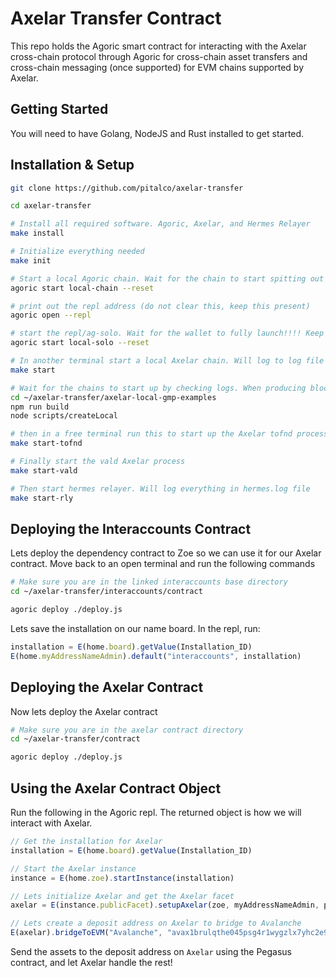 # Axelar Transfer Contract

This repo holds the Agoric smart contract for interacting with the Axelar cross-chain protocol through Agoric for cross-chain asset transfers and cross-chain messaging (once supported) for EVM chains supported by Axelar.

## Getting Started
You will need to have Golang, NodeJS and Rust installed to get started.

## Installation & Setup

```sh
git clone https://github.com/pitalco/axelar-transfer

cd axelar-transfer

# Install all required software. Agoric, Axelar, and Hermes Relayer
make install

# Initialize everything needed
make init

# Start a local Agoric chain. Wait for the chain to start spitting out blocks. Keep running and go to a new terminal.
agoric start local-chain --reset

# print out the repl address (do not clear this, keep this present)
agoric open --repl

# start the repl/ag-solo. Wait for the wallet to fully launch!!!! Keep running in terminal.
agoric start local-solo --reset

# In another terminal start a local Axelar chain. Will log to log file in Axelar directory
make start

# Wait for the chains to start up by checking logs. When producing blocks run this IN ANOTHER NEW TERMINAL to start axelar local evm mock chains. Keep running
cd ~/axelar-transfer/axelar-local-gmp-examples
npm run build
node scripts/createLocal

# then in a free terminal run this to start up the Axelar tofnd process
make start-tofnd

# Finally start the vald Axelar process
make start-vald

# Then start hermes relayer. Will log everything in hermes.log file
make start-rly
```

## Deploying the Interaccounts Contract

Lets deploy the dependency contract to Zoe so we can use it for our Axelar contract. Move back to an open terminal and run the following commands
```sh
# Make sure you are in the linked interaccounts base directory
cd ~/axelar-transfer/interaccounts/contract

agoric deploy ./deploy.js
```

Lets save the installation on our name board. In the repl, run:
```javascript
installation = E(home.board).getValue(Installation_ID)
E(home.myAddressNameAdmin).default("interaccounts", installation)
```

## Deploying the Axelar Contract

Now lets deploy the Axelar contract
```sh
# Make sure you are in the axelar contract directory
cd ~/axelar-transfer/contract

agoric deploy ./deploy.js
```

## Using the Axelar Contract Object

Run the following in the Agoric repl. The returned object is how we will interact with Axelar.
```javascript
// Get the installation for Axelar
installation = E(home.board).getValue(Installation_ID)

// Start the Axelar instance
instance = E(home.zoe).startInstance(installation)

// Lets initialize Axelar and get the Axelar facet
axelar = E(instance.publicFacet).setupAxelar(zoe, myAddressNameAdmin, port2, controllerConnectionId, hostConnectionId)

// Lets create a deposit address on Axelar to bridge to Avalanche
E(axelar).bridgeToEVM("Avalanche", "avax1brulqthe045psg4r1wygzlx7yhc2e9h2n0hpjp", "ubld");
```

Send the assets to the deposit address on `Axelar` using the Pegasus contract, and let Axelar handle the rest!